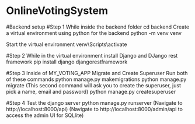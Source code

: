 # OnlineVotingSystem

#Backend setup
#Step 1
While inside the backend folder
cd backend
Create a virtual environment using python for the backend
python -m venv venv

Start the virtual environment
venv\Scripts\activate

#Step 2
While in the virtual environment install Django and DJango rest framework
pip install django djangorestframework

#Step 3
Inside of MY_VOTING_APP
Migrate and Create Superuser
Run both of these commands
python manage.py makemigrations
python manage.py migrate
(This second command will ask you to create the superuser, just pick a name, email and password)
python manage.py createsuperuser

#Step 4
Test the django server
python manage.py runserver
(Navigate to http://localhost:8000/api)
(Navigate to http://localhost:8000/admin/api to access the admin UI for SQLlite)
